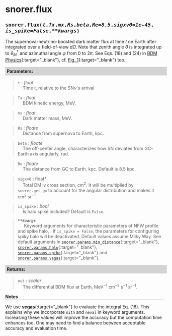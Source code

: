 <script>
window.MathJax = {
  tex: {
    tags: "ams"  // Auto-numbering, AMS based
  }
};
</script>

<style>
.mono {
    font-family: monospace;
}
</style>


# snorer.flux


###  <span class="mono">snorer.flux(*t*,*Tx*,*mx*,*Rs*,*beta*,*Re=8.5*,*sigxv0=1e-45*,<br>*is_spike=False*,*\*\*kwargs*)</span>

The supernova-neutrino-boosted dark matter flux at time $t$ on Earth after integrated over
a field-of-view $d\Omega$. Note that zenith angle $\theta$ is integrated up to $\theta^*_M$ and azimuthal angle $\varphi$ from $0$ to $2\pi$.
See Eqs. (18) and (24) in [BDM Physics](../../manual/overview.md#snnu-bdm-flux){:target="_blank"}, cf. [Fig. 1](../../manual/overview.md#snv_bdm_scheme){:target="_blank"} too.
**<div style="background-color: lightgrey; padding: 5px; width: 100%;">Parameters:</div>**

> `t` : *float* <br>&nbsp;&nbsp;&nbsp;&nbsp;Time $t$, relative to the SN$\nu$'s arrival

> `Tx` : *float* <br>&nbsp;&nbsp;&nbsp;&nbsp;BDM kinetic energy, MeV.

> `mx` : *float* <br>&nbsp;&nbsp;&nbsp;&nbsp;Dark matter mass, MeV.

> `Rs` : *floate* <br>&nbsp;&nbsp;&nbsp;&nbsp;Distance from supernova to Earth, kpc.

> `beta` : *floate* <br>&nbsp;&nbsp;&nbsp;&nbsp;The off-center angle, characterizes how SN deviates from GC-Earth axis angularly, rad.

> `Re` : *floate* <br>&nbsp;&nbsp;&nbsp;&nbsp;The distance from GC to Earth, kpc. Default is 8.5 kpc.

> `sigxv0` : float* <br>&nbsp;&nbsp;&nbsp;&nbsp;Total DM-$\nu$ cross section, cm<sup>2</sup>. It will be multiplied by `snorer.get_gx` to account for the angular distribution and makes it cm<sup>2</sup> sr<sup>−1</sup>.

> `is_spike` : *bool* <br>&nbsp;&nbsp;&nbsp;&nbsp;Is halo spike included? Default is `False`.

> ***`**kwargs`*** <br>&nbsp;&nbsp;&nbsp;&nbsp; Keyword arguments for characteristic parameters of NFW profile and spike halo, . If `is_spike = False`, the parameters for configuring spiky halo will be deactivated. Default values assume Milky Way. See default arguments in [`snorer.params.min_distance`](../params/params.md#snorerparamsmin_distance){:target="_blank"}, [`snorer.params.halo`](../params/params.md#snorerparamshalo){:target="_blank"}, [`snorer.params.spike`](../params/params.md#snorerparamsspike){:target="_blank"} and [`snorer.params.vegas`](../params/params.md#snorerparamsvegas){:target="_blank"}.



**<div style="background-color: lightgrey; padding: 5px; width: 100%;">Returns:</div>**

> `out` : *scalar* <br>&nbsp;&nbsp;&nbsp;&nbsp;The differential BDM flux at Earth, MeV<sup>−1</sup> cm<sup>−2</sup> s<sup>−1</sup> sr<sup>−1</sup>.

**<div style="border-bottom: 1px solid lightgray; width: 100%;">Notes</div>**

We use [**vegas**](https://github.com/gplepage/vegas){:target="_blank"} to evaluate the integral Eq. (18). This explains why we incorporate `nitn` and `neval` in keyword arguments. Increasing these values will improve the accuracy but the computation time enhances too.
One may need to find a balance between acceptable accuracy and evaluation time.